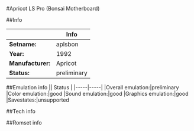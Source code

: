 #Apricot LS Pro (Bonsai Motherboard)

##Info

||Info|
|-----|-----|
|**Setname:**|aplsbon
|**Year:**|1992
|**Manufacturer:**|Apricot
|**Status:**|preliminary

##Emulation info
|| Status |
|-----|-----|
|Overall emulation:|preliminary
|Color emulation:|good
|Sound emulation:|good
|Graphics emulation:|good
|Savestates:|unsupported

##Tech info

##Romset info

<!--- START OF EDITED COMMENT DO NOT TOUCH TEXT ABOVE-->
